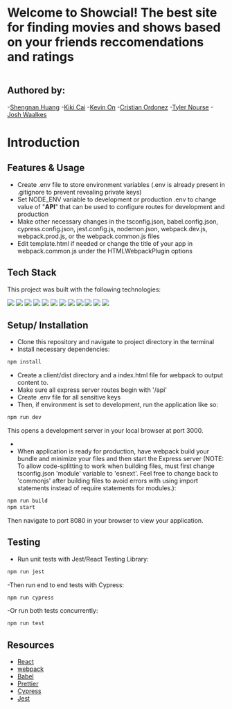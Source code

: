 # Welcome to Showcial! The best site for finding movies and shows based on your friends reccomendations and ratings

<img>

## Authored by:
  -[Shengnan Huang](https://github.com/maomaotuo)
  -[Kiki Cai](https://github.com/caixiuqi2013)
  -[Kevin On](https://github.com/kanokawn)
  -[Cristian Ordonez](https://github.com/cristianordonez)
  -[Tyler Nourse](https://github.com/Nourse41)
  -[Josh Waalkes](https://github.com/WaalkesJoshua)

# Introduction



## Features & Usage

-  Create .env file to store environment variables (.env is already present in .gitignore to prevent revealing private keys)
-  Set NODE_ENV variable to development or production .env to change value of "**API**" that can be used to configure routes for development and production
-  Make other necessary changes in the tsconfig.json, babel.config.json, cypress.config.json, jest.config.js, nodemon.json, webpack.dev.js, webpack.prod.js, or the webpack.common.js files
-  Edit template.html if needed or change the title of your app in webpack.common.js under the HTMLWebpackPlugin options

## Tech Stack

This project was built with the following technologies:

<img src="https://img.shields.io/badge/React-20232A?style=for-the-badge&logo=react&logoColor=61DAFB" />
<img src="https://img.shields.io/badge/TypeScript-007ACC?style=for-the-badge&logo=typescript&logoColor=white" />
<img src="https://img.shields.io/badge/Express.js-000000?style=for-the-badge&logo=express&logoColor=white" />
<img src="https://img.shields.io/badge/Node.js-339933?style=for-the-badge&logo=nodedotjs&logoColor=white" />
<img src="https://img.shields.io/badge/JavaScript-323330?style=for-the-badge&logo=javascript&logoColor=F7DF1E" />
<img src="https://img.shields.io/badge/Sass-CC6699?style=for-the-badge&logo=sass&logoColor=white" />
<img src="https://img.shields.io/badge/CSS3-1572B6?style=for-the-badge&logo=css3&logoColor=white" />
<img src="https://img.shields.io/badge/prettier-1A2C34?style=for-the-badge&logo=prettier&logoColor=F7BA3E" />
<img src="https://img.shields.io/badge/Webpack-8DD6F9?style=for-the-badge&logo=Webpack&logoColor=white" />
<img src="https://img.shields.io/badge/Babel-F9DC3E?style=for-the-badge&logo=babel&logoColor=white" />
<img src="https://img.shields.io/badge/Jest-C21325?style=for-the-badge&logo=jest&logoColor=white" />
<img src="https://img.shields.io/badge/Cypress-17202C?style=for-the-badge&logo=cypress&logoColor=white" />

## Setup/ Installation

-  Clone this repository and navigate to project directory in the terminal
-  Install necessary dependencies:

```bash
npm install
```

-  Create a client/dist directory and a index.html file for webpack to output content to.
-  Make sure all express server routes begin with '/api'
-  Create .env file for all sensitive keys
-  Then, if environment is set to development, run the application like so:

```bash
npm run dev
```

This opens a development server in your local browser at port 3000.

-
-  When application is ready for production, have webpack build your bundle and minimize your files and then start the Express server (NOTE: To allow code-splitting to work when building files, must first change tsconfig.json 'module' variable to 'esnext'. Feel free to change back to 'commonjs' after building files to avoid errors with using import statements instead of require statements for modules.):

```bash
npm run build
npm start
```

Then navigate to port 8080 in your browser to view your application.

## Testing

-  Run unit tests with Jest/React Testing Library:

```bash
npm run jest
```

-Then run end to end tests with Cypress:

```bash
npm run cypress
```

-Or run both tests concurrently:

```bash
npm run test
```

## Resources

-  [React](https://reactjs.org/)
-  [webpack](https://webpack.js.org/)
-  [Babel](https://babeljs.io/)
-  [Prettier](https://prettier.io/)
-  [Cypress](https://www.cypress.io/)
-  [Jest](https://jestjs.io/docs/getting-started)
